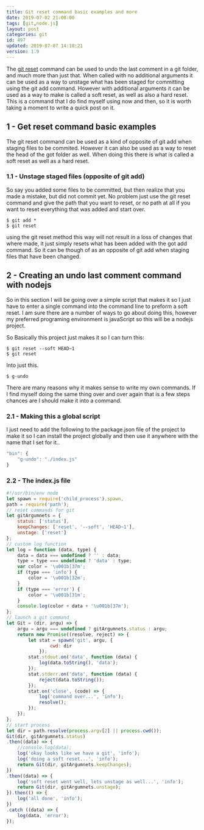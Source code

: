 ```yaml
---
title: Git reset command basic examples and more
date: 2019-07-02 21:08:00
tags: [git,node.js]
layout: post
categories: git
id: 497
updated: 2019-07-07 14:18:21
version: 1.9
---
```


The [git reset](https://git-scm.com/docs/git-reset) command can be used to undo the last comment in a git folder, and much more than just that. When called with no additional arguments it can be used as a way to unstage what has been staged for committing using the git add command. However with additional arguments it can be used as a way to make is called a soft reset, as well as also a hard reset. This is a command that I do find myself using now and then, so it is worth taking a moment to write a quick post on it.

<!-- more -->

## 1 - Get reset command basic examples

The git reset command can be used as a kind of opposite of git add when staging files to be commited. However it can also be used as a way to reset the head of the got folder as well. When doing this there is what is called a soft reset as well as a hard reset.

### 1.1 - Unstage staged files (opposite of git add)

So say you added some files to be committed, but then realize that you made a mistake, but did not commit yet. No problem just use the git reset command and give the path that you want to reset, or no path at all if you want to reset everything that was added and start over.

```
$ git add *
$ git reset
```

using the git reset method this way will not result in a loss of changes that where made, it just simply resets what has been added with the got add command. So it can be though of as an opposite of git add when staging files that have been changed.

## 2 - Creating an undo last comment command with nodejs

So in this section I will be going over a simple script that makes it so I just have to enter a single command into the command line to preform a soft reset. I am sure there are a number of ways to go about doing this, however my preferred programing environment is javaScript so this will be a nodejs project.


So Basically this project just makes it so I can turn this:

```
$ git reset --soft HEAD~1
$ git reset
```

Into just this.

```
$ g-undo
```

There are many reasons why it makes sense to write my own commands. If I find myself doing the same thing over and over again that is a few steps chances are I should make it into a command.

### 2.1 - Making this a global script

I just need to add the following to the package.json file of the project to make it so I can install the project globally and then use it anywhere with the name that I set for it..

```js
"bin": {
    "g-undo": "./index.js"
}
```

### 2.2 - The index.js file

```js
#!/usr/bin/env node
let spawn = require('child_process').spawn,
path = require('path');
// reset commands for git
let gitArgumnets = {
    status: ['status'],
    keepChanges: ['reset', '--soft', 'HEAD~1'],
    unstage: ['reset']
};
// custom log function
let log = function (data, type) {
    data = data === undefined ? '' : data;
    type = type === undefined ? 'data' : type;
    var color = '\u001b[37m';
    if (type === 'info') {
        color = '\u001b[32m';
    }
    if (type === 'error') {
        color = '\u001b[31m';
    }
    console.log(color + data + '\u001b[37m');
};
// launch a git command
let Git = (dir, argu) => {
    argu = argu === undefined ? gitArgumnets.status : argu;
    return new Promise((resolve, reject) => {
        let stat = spawn('git', argu, {
                cwd: dir
            });
        stat.stdout.on('data', function (data) {
            log(data.toString(), 'data');
        });
        stat.stderr.on('data', function (data) {
            reject(data.toString());
        });
        stat.on('close', (code) => {
            log('command over...', 'info');
            resolve();
        });
    });
};
// start process
let dir = path.resolve(process.argv[2] || process.cwd());
Git(dir, gitArgumnets.status)
.then((data) => {
    //console.log(data);
    log('okay looks like we have a git', 'info');
    log('doing a soft reset...', 'info');
    return Git(dir, gitArgumnets.keepChanges);
})
.then((data) => {
    log('soft reset went well, lets unstage as well...', 'info');
    return Git(dir, gitArgumnets.unstage);
}).then(() => {
    log('all done', 'info');
})
.catch ((data) => {
    log(data, 'error');
});
```